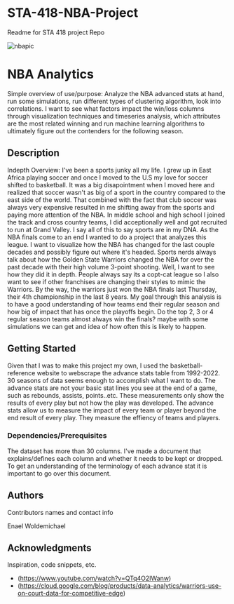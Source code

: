 # STA-418-NBA-Project
Readme for STA 418 project Repo
 
![nbapic](https://user-images.githubusercontent.com/97749034/174670283-a6dc2150-5a54-4c9b-86bf-0fdc9d55bfec.jpg)


# NBA Analytics

Simple overview of use/purpose: Analyze the NBA advanced stats at hand, run some simulations, run different types of clustering algorithm, look into 
correlations. I want to see what factors impact the win/loss columns through visualization techniques and timeseries analysis, which attributes are the most related winning and run machine learning algorithms to ultimately figure out the contenders for the following season. 

## Description

Indepth Overview: I've been a sports junky all my life. I grew up in East Africa playing soccer and once I moved to the U.S my love for soccer shifted to basketball. It was a big disapointment when I moved here and realized that soccer wasn't as big of a sport in the country compared to the east side of the world. That combined with the fact that club soccer was always very expensive resulted in me shifting away from the sports and paying more attention of the NBA. In middle school and high school I joined the track and cross country teams, I did acceptionally well and got recruited to run at Grand Valley. I say all of this to say sports are in my DNA. As the NBA finals come to an end I wanted to do a project that analyzes this league. I want to visualize how the NBA has changed for the last couple decades and possibly figure out where it's headed. Sports nerds always talk about how the Golden State Warriors changed the NBA for over the past decade with their high volume 3-point shooting. Well, I want to see how they did it in depth. People always say its a copt-cat league so I also want to see if other franchises are changing their styles to mimic the Warriors. By the way, the warriors just won the NBA finals last Thursday, their 4th championship in the last 8 years. My goal through this analysis is to have a good understanding of how teams end their regular season and how big of impact that has once the playoffs begin. Do the top 2, 3 or 4 regular season teams almost always win the finals? maybe with some simulations we can get and idea of how often this is likely to happen. 

## Getting Started

Given that I was to make this project my own, I used the basketball-reference website to webscrape the advance stats table from 1992-2022. 30 seasons of data seems enough to accomplish what I want to do. The advance stats are not your basic stat lines you see at the end of a game, such as rebounds, assists, points..etc. These measurements only show the results of every play but not how the play was developed. The advance stats allow us to measure the impact of every team or player beyond the end result of every play. They measure the effiency of teams and players. 

### Dependencies/Prerequisites

The dataset has more than 30 columns. I've made a document that explains/defines each column and whether it needs to be kept or dropped. To get an understanding of the terminology of each advance stat it is important to go over this document. 


## Authors

Contributors names and contact info

Enael Woldemichael 

## Acknowledgments

Inspiration, code snippets, etc.
* (https://www.youtube.com/watch?v=QTq4O2IWanw)
* (https://cloud.google.com/blog/products/data-analytics/warriors-use-on-court-data-for-competitive-edge)

